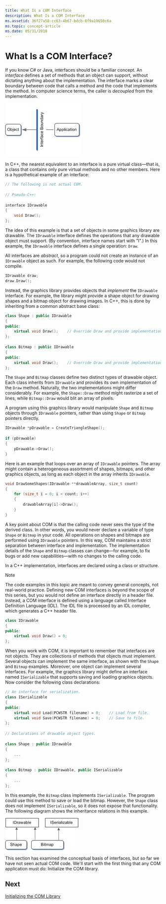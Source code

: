 ```yaml
---
title: What Is a COM Interface
description: What Is a COM Interface
ms.assetid: 36f27a58-cc63-4b67-bdcb-8f9a19650c6a
ms.topic: concept-article
ms.date: 05/31/2018
---
```


# What Is a COM Interface?

If you know C# or Java, interfaces should be a familiar concept. An *interface* defines a set of methods that an object can support, without dictating anything about the implementation. The interface marks a clear boundary between code that calls a method and the code that implements the method. In computer science terms, the caller is *decoupled* from the implementation.

![illustration showing the interface boundary between an object and an application](images/com01.png)

In C++, the nearest equivalent to an interface is a pure virtual class—that is, a class that contains only pure virtual methods and no other members. Here is a hypothetical example of an interface:

```C++
// The following is not actual COM.

// Pseudo-C++:

interface IDrawable
{
    void Draw();
};
```

The idea of this example is that a set of objects in some graphics library are drawable. The `IDrawable` interface defines the operations that any drawable object must support. (By convention, interface names start with "I".) In this example, the `IDrawable` interface defines a single operation: `Draw`.

All interfaces are *abstract*, so a program could not create an instance of an `IDrawable` object as such. For example, the following code would not compile.

```C++
IDrawable draw;
draw.Draw();
```

Instead, the graphics library provides objects that *implement* the `IDrawable` interface. For example, the library might provide a shape object for drawing shapes and a bitmap object for drawing images. In C++, this is done by inheriting from a common abstract base class:

```C++
class Shape : public IDrawable
{
public:
    virtual void Draw();    // Override Draw and provide implementation.
};

class Bitmap : public IDrawable
{
public:
    virtual void Draw();    // Override Draw and provide implementation.
};
```

The `Shape` and `Bitmap` classes define two distinct types of drawable object. Each class inherits from `IDrawable` and provides its own implementation of the `Draw` method. Naturally, the two implementations might differ considerably. For example, the `Shape::Draw` method might rasterize a set of lines, while `Bitmap::Draw` would blit an array of pixels.

A program using this graphics library would manipulate `Shape` and `Bitmap` objects through `IDrawable` pointers, rather than using `Shape` or `Bitmap` pointers directly.

```C++
IDrawable *pDrawable = CreateTriangleShape();

if (pDrawable)
{
    pDrawable->Draw();
}
```

Here is an example that loops over an array of `IDrawable` pointers. The array might contain a heterogeneous assortment of shapes, bitmaps, and other graphics objects, as long as each object in the array inherits `IDrawable`.

```C++
void DrawSomeShapes(IDrawable **drawableArray, size_t count)
{
    for (size_t i = 0; i < count; i++)
    {
        drawableArray[i]->Draw();
    }
}
```

A key point about COM is that the calling code never sees the type of the derived class. In other words, you would never declare a variable of type `Shape` or `Bitmap` in your code. All operations on shapes and bitmaps are performed using `IDrawable` pointers. In this way, COM maintains a strict separation between interface and implementation. The implementation details of the `Shape` and `Bitmap` classes can change—for example, to fix bugs or add new capabilities—with no changes to the calling code.

In a C++ implementation, interfaces are declared using a class or structure.

> [!Note]  
> The code examples in this topic are meant to convey general concepts, not real-world practice. Defining new COM interfaces is beyond the scope of this series, but you would not define an interface directly in a header file. Instead, a COM interface is defined using a language called Interface Definition Language (IDL). The IDL file is processed by an IDL compiler, which generates a C++ header file.

```C++
class IDrawable
{
public:
    virtual void Draw() = 0;
};
```

When you work with COM, it is important to remember that interfaces are not objects. They are collections of methods that objects must implement. Several objects can implement the same interface, as shown with the `Shape` and `Bitmap` examples. Moreover, one object can implement several interfaces. For example, the graphics library might define an interface named `ISerializable` that supports saving and loading graphics objects. Now consider the following class declarations:

```C++
// An interface for serialization.
class ISerializable
{
public:
    virtual void Load(PCWSTR filename) = 0;    // Load from file.
    virtual void Save(PCWSTR filename) = 0;    // Save to file.
};

// Declarations of drawable object types.

class Shape : public IDrawable
{
    ...
};

class Bitmap : public IDrawable, public ISerializable
{
    ...
};
```

In this example, the `Bitmap` class implements `ISerializable`. The program could use this method to save or load the bitmap. However, the `Shape` class does not implement `ISerializable`, so it does not expose that functionality. The following diagram shows the inheritance relations in this example.

![illustration showing interface inheritance, with the shape and bitmap classes pointing to idrawable, but only bitmap pointing to iserializable](images/com02.png)

This section has examined the conceptual basis of interfaces, but so far we have not seen actual COM code. We'll start with the first thing that any COM application must do: Initialize the COM library.

## Next

[Initializing the COM Library](initializing-the-com-library.md)

